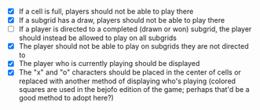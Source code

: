 - [x] If a cell is full, players should not be able to play there
- [x] If a subgrid has a draw, players should not be able to play there
- [ ] If a player is directed to a completed (drawn or won) subgrid, the player should instead be
      allowed to play on all subgrids
- [x] The player should not be able to play on subgrids they are not directed to
- [x] The player who is currently playing should be displayed
- [x] The "x" and "o" characters should be placed in the center of cells or replaced with another method of
      displaying who's playing (colored squares are used in the bejofo edition of the game; perhaps that'd be
      a good method to adopt here?)

